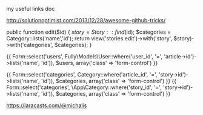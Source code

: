 my useful links doc

http://solutionoptimist.com/2013/12/28/awesome-github-tricks/


public function edit($id)
    {
        $story = Story::find($id);
        $categories = Category::lists('name','id');
        return view('stories.edit')->with('story', $story)->with('categories', $categories);
    }



{{ Form::select('users', Fully\Models\User::where('user_id', '=', 'article->id')->lists('name', 'id')), $users, array('class' => 'form-control') }}




{{ Form::select('categories', Category::where('article_id', '=', 'story->id')->lists('name', 'id')), $categories, array('class' => 'form-control') }}
{{ Form::select('categories', \App\Category::where('story_id', '=', 'story->id')->lists('name', 'id')), $categories, array('class' => 'form-control') }}


https://laracasts.com/@michalis